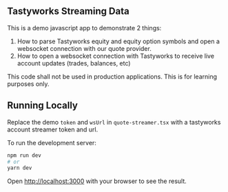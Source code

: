 ## Tastyworks Streaming Data
This is a demo javascript app to demonstrate 2 things:
1. How to parse Tastyworks equity and equity option symbols and open a websocket connection with our quote provider.
2. How to open a websocket connection with Tastyworks to receive live account updates (trades, balances, etc)

This code shall not be used in production applications. This is for learning purposes only.

## Running Locally

Replace the demo `token` and `wsUrl` in `quote-streamer.tsx` with a tastyworks account streamer token and url.

To run the development server:

```bash
npm run dev
# or
yarn dev
```

Open [http://localhost:3000](http://localhost:3000) with your browser to see the result.